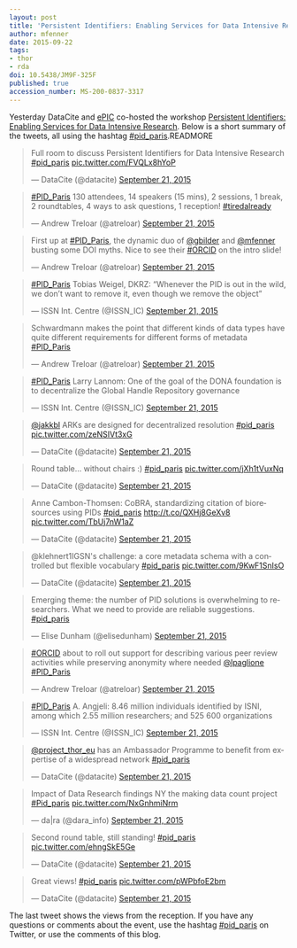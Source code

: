 ```yaml
---
layout: post
title: 'Persistent Identifiers: Enabling Services for Data Intensive Research'
author: mfenner
date: 2015-09-22
tags:
- thor
- rda
doi: 10.5438/JM9F-325F
published: true
accession_number: MS-200-0837-3317
---
```

Yesterday DataCite and [ePIC](http://www.pidconsortium.eu/) co-hosted the workshop [Persistent Identifiers: Enabling Services for Data Intensive Research](http://www.eventbrite.com/e/persistent-identifiers-enabling-services-for-data-intensive-research-tickets-17500184523). Below is a short summary of the tweets, all using the hashtag [#pid_paris](https://twitter.com/hashtag/pid_paris?src=hash).READMORE

<blockquote class="twitter-tweet" lang="en"><p lang="en" dir="ltr">Full room to discuss Persistent Identifiers for Data Intensive Research <a href="https://twitter.com/hashtag/pid_paris?src=hash">#pid_paris</a> <a href="http://t.co/FVQLx8hYoP">pic.twitter.com/FVQLx8hYoP</a></p>&mdash; DataCite (@datacite) <a href="https://twitter.com/datacite/status/645921435593125888">September 21, 2015</a></blockquote>
<script async src="//platform.twitter.com/widgets.js" charset="utf-8"></script>

<blockquote class="twitter-tweet" lang="en"><p lang="en" dir="ltr"><a href="https://twitter.com/hashtag/PID_Paris?src=hash">#PID_Paris</a> 130 attendees, 14 speakers (15 mins), 2 sessions, 1 break, 2 roundtables, 4 ways to ask questions, 1 reception! <a href="https://twitter.com/hashtag/tiredalready?src=hash">#tiredalready</a></p>&mdash; Andrew Treloar (@atreloar) <a href="https://twitter.com/atreloar/status/645917238839635968">September 21, 2015</a></blockquote>
<script async src="//platform.twitter.com/widgets.js" charset="utf-8"></script>

<blockquote class="twitter-tweet" lang="en"><p lang="en" dir="ltr">First up at <a href="https://twitter.com/hashtag/PID_Paris?src=hash">#PID_Paris</a>, the dynamic duo of <a href="https://twitter.com/gbilder">@gbilder</a> and <a href="https://twitter.com/mfenner">@mfenner</a> busting some DOI myths. Nice to see their <a href="https://twitter.com/hashtag/ORCID?src=hash">#ORCID</a> on the intro slide!</p>&mdash; Andrew Treloar (@atreloar) <a href="https://twitter.com/atreloar/status/645920334420537345">September 21, 2015</a></blockquote>
<script async src="//platform.twitter.com/widgets.js" charset="utf-8"></script>

<blockquote class="twitter-tweet" lang="en"><p lang="en" dir="ltr"><a href="https://twitter.com/hashtag/PID_Paris?src=hash">#PID_Paris</a> Tobias Weigel, DKRZ: “Whenever the PID is out in the wild, we don’t want to remove it, even though we remove the object”</p>&mdash; ISSN Int. Centre (@ISSN_IC) <a href="https://twitter.com/ISSN_IC/status/645961061858963456">September 21, 2015</a></blockquote>
<script async src="//platform.twitter.com/widgets.js" charset="utf-8"></script>

<blockquote class="twitter-tweet" lang="en"><p lang="en" dir="ltr">Schwardmann makes the point that different kinds of data types have quite different requirements for different forms of metadata <a href="https://twitter.com/hashtag/PID_Paris?src=hash">#PID_Paris</a></p>&mdash; Andrew Treloar (@atreloar) <a href="https://twitter.com/atreloar/status/645928078288506880">September 21, 2015</a></blockquote>
<script async src="//platform.twitter.com/widgets.js" charset="utf-8"></script>

<blockquote class="twitter-tweet" lang="en"><p lang="en" dir="ltr"><a href="https://twitter.com/hashtag/PID_Paris?src=hash">#PID_Paris</a> Larry Lannom: One of the goal of the DONA foundation is to decentralize the Global Handle Repository governance</p>&mdash; ISSN Int. Centre (@ISSN_IC) <a href="https://twitter.com/ISSN_IC/status/645930412980727808">September 21, 2015</a></blockquote>
<script async src="//platform.twitter.com/widgets.js" charset="utf-8"></script>

<blockquote class="twitter-tweet" lang="en"><p lang="en" dir="ltr"><a href="https://twitter.com/jakkbl">@jakkbl</a> ARKs are designed for decentralized resolution <a href="https://twitter.com/hashtag/pid_paris?src=hash">#pid_paris</a> <a href="http://t.co/zeNSIVt3xG">pic.twitter.com/zeNSIVt3xG</a></p>&mdash; DataCite (@datacite) <a href="https://twitter.com/datacite/status/645932993652097024">September 21, 2015</a></blockquote>
<script async src="//platform.twitter.com/widgets.js" charset="utf-8"></script>

<blockquote class="twitter-tweet" lang="en"><p lang="en" dir="ltr">Round table... without chairs :) <a href="https://twitter.com/hashtag/pid_paris?src=hash">#pid_paris</a> <a href="http://t.co/jXh1tVuxNq">pic.twitter.com/jXh1tVuxNq</a></p>&mdash; DataCite (@datacite) <a href="https://twitter.com/datacite/status/645944999692120065">September 21, 2015</a></blockquote>
<script async src="//platform.twitter.com/widgets.js" charset="utf-8"></script>

<blockquote class="twitter-tweet" lang="en"><p lang="en" dir="ltr">Anne Cambon-Thomsen: CoBRA, standardizing citation of bioresources using PIDs <a href="https://twitter.com/hashtag/pid_paris?src=hash">#pid_paris</a> <a href="http://t.co/QXHj8GeXv8">http://t.co/QXHj8GeXv8</a> <a href="http://t.co/TbUj7nW1aZ">pic.twitter.com/TbUj7nW1aZ</a></p>&mdash; DataCite (@datacite) <a href="https://twitter.com/datacite/status/645964076804276225">September 21, 2015</a></blockquote>
<script async src="//platform.twitter.com/widgets.js" charset="utf-8"></script>

<blockquote class="twitter-tweet" lang="en"><p lang="en" dir="ltr">@klehnert1IGSN&#39;s challenge: a core metadata schema with a controlled but flexible vocabulary <a href="https://twitter.com/hashtag/pid_paris?src=hash">#pid_paris</a> <a href="http://t.co/9KwF1SnIsO">pic.twitter.com/9KwF1SnIsO</a></p>&mdash; DataCite (@datacite) <a href="https://twitter.com/datacite/status/645967582332366848">September 21, 2015</a></blockquote>
<script async src="//platform.twitter.com/widgets.js" charset="utf-8"></script>

<blockquote class="twitter-tweet" lang="en"><p lang="en" dir="ltr">Emerging theme: the number of PID solutions is overwhelming to researchers. What we need to provide are reliable suggestions. <a href="https://twitter.com/hashtag/pid_paris?src=hash">#pid_paris</a></p>&mdash; Elise Dunham (@elisedunham) <a href="https://twitter.com/elisedunham/status/645970130627887105">September 21, 2015</a></blockquote>
<script async src="//platform.twitter.com/widgets.js" charset="utf-8"></script>

<blockquote class="twitter-tweet" lang="en"><p lang="en" dir="ltr"><a href="https://twitter.com/hashtag/ORCID?src=hash">#ORCID</a> about to roll out support for describing various peer review activities while preserving anonymity where needed <a href="https://twitter.com/lpaglione">@lpaglione</a> <a href="https://twitter.com/hashtag/PID_Paris?src=hash">#PID_Paris</a></p>&mdash; Andrew Treloar (@atreloar) <a href="https://twitter.com/atreloar/status/645939233652375552">September 21, 2015</a></blockquote>
<script async src="//platform.twitter.com/widgets.js" charset="utf-8"></script>

<blockquote class="twitter-tweet" lang="en"><p lang="en" dir="ltr"><a href="https://twitter.com/hashtag/PID_Paris?src=hash">#PID_Paris</a> A. Angjeli: 8.46 million individuals identified by ISNI, among which 2.55 million researchers; and 525 600 organizations</p>&mdash; ISSN Int. Centre (@ISSN_IC) <a href="https://twitter.com/ISSN_IC/status/645940553293647872">September 21, 2015</a></blockquote>
<script async src="//platform.twitter.com/widgets.js" charset="utf-8"></script>

<blockquote class="twitter-tweet" lang="en"><p lang="en" dir="ltr"><a href="https://twitter.com/project_thor_eu">@project_thor_eu</a> has an Ambassador Programme to benefit from expertise of a widespread network <a href="https://twitter.com/hashtag/pid_paris?src=hash">#pid_paris</a></p>&mdash; DataCite (@datacite) <a href="https://twitter.com/datacite/status/645974819046060032">September 21, 2015</a></blockquote>
<script async src="//platform.twitter.com/widgets.js" charset="utf-8"></script>

<blockquote class="twitter-tweet" lang="en"><p lang="en" dir="ltr">Impact of Data Research findings NY the making data count project <a href="https://twitter.com/hashtag/Pid_paris?src=hash">#Pid_paris</a> <a href="http://t.co/NxGnhmiNrm">pic.twitter.com/NxGnhmiNrm</a></p>&mdash; da|ra (@dara_info) <a href="https://twitter.com/dara_info/status/645978800589795328">September 21, 2015</a></blockquote>
<script async src="//platform.twitter.com/widgets.js" charset="utf-8"></script>

<blockquote class="twitter-tweet" lang="en"><p lang="en" dir="ltr">Second round table, still standing! <a href="https://twitter.com/hashtag/pid_paris?src=hash">#pid_paris</a> <a href="http://t.co/ehngSkE5Ge">pic.twitter.com/ehngSkE5Ge</a></p>&mdash; DataCite (@datacite) <a href="https://twitter.com/datacite/status/645983872187023360">September 21, 2015</a></blockquote>
<script async src="//platform.twitter.com/widgets.js" charset="utf-8"></script>

<blockquote class="twitter-tweet" lang="en"><p lang="en" dir="ltr">Great views! <a href="https://twitter.com/hashtag/pid_paris?src=hash">#pid_paris</a> <a href="http://t.co/pWPbfoE2bm">pic.twitter.com/pWPbfoE2bm</a></p>&mdash; DataCite (@datacite) <a href="https://twitter.com/datacite/status/646000851794980865">September 21, 2015</a></blockquote>
<script async src="//platform.twitter.com/widgets.js" charset="utf-8"></script>

The last tweet shows the views from the reception. If you have any questions or comments about the event, use the hashtag [#pid_paris](https://twitter.com/hashtag/pid_paris?src=hash) on Twitter, or use the comments of this blog.
